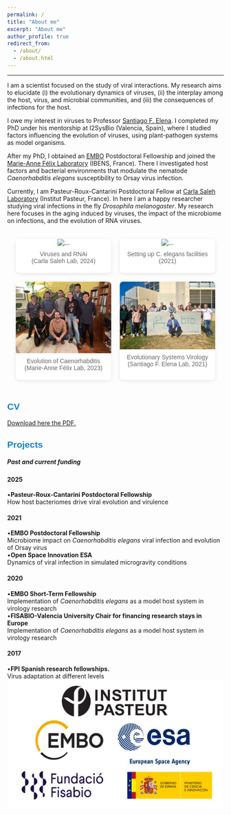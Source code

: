 ```yaml
---
permalink: /
title: "About me"
excerpt: "About me"
author_profile: true
redirect_from: 
  - /about/
  - /about.html
---
```



<style> /* The 2-column gallery you already have */ .gallery-container { display: grid; grid-template-columns: repeat(2, 1fr); gap: 20px; padding: 20px; max-width: 1200px; margin: 0 auto; } /* Card-like style for each gallery item */ .gallery-item { display: flex; flex-direction: column; align-items: center; text-align: center; background-color: #fff; border-radius: 8px; box-shadow: 0 2px 8px rgba(0,0,0,0.1); overflow: hidden; transition: transform 0.2s ease, box-shadow 0.2s ease; } .gallery-item:hover { transform: translateY(-4px); box-shadow: 0 8px 20px rgba(0,0,0,0.1); } /* Container for the image so we can center it */ .gallery-image { width: 100%; display: flex; justify-content: center; align-items: center; overflow: hidden; } /* Image scale on hover if you like, or remove the hover scaling entirely */ .gallery-image img { width: 100%; height: auto; object-fit: cover; transition: transform 0.2s ease-out; } .gallery-image:hover img { transform: scale(1.1); /* Gentle hover effect */ } /* Style the caption under each image */ .gallery-item p { margin: 10px 0; color: #666; font-size: 14px; font-family: Arial, sans-serif; padding: 0 10px 10px; } /* ───────── Lightbox styles ───────── */ /* Lightbox overlay starts invisible */ .lightbox { position: fixed; /* Overlay the entire screen */ top: 0; left: 0; width: 100%; height: 100%; background: rgba(0,0,0,0.8); /* Dark overlay */ display: flex; align-items: center; justify-content: center; opacity: 0; pointer-events: none; /* Disabled by default */ transition: opacity 0.3s ease; z-index: 9999; /* On top of everything */ } /* Make the lightbox visible when .active is added */ .lightbox.active { opacity: 1; pointer-events: auto; } /* The enlarged image inside the lightbox */ .lightbox img { max-width: 90%; max-height: 90%; border-radius: 4px; transition: transform 0.3s ease; transform: scale(1.0); } /* If you want an even bigger enlargement, tweak the initial transform or allow bigger max-width/max-height */ </style>

<hr/>

I am a scientist focused on the study of viral interactions. My research aims to elucidate (i) the evolutionary dynamics of viruses, (ii) the interplay among the host, virus, and microbial communities, and (iii) the consequences of infections for the host.

I owe my interest in viruses to Professor [Santiago F. Elena](https://sfelenalab.csic.es/sfelena/). I completed my PhD under his mentorship at I2SysBio (Valencia, Spain), where I studied factors influencing the evolution of viruses, using plant-pathogen systems as model organisms.

After my PhD, I obtained an [EMBO](https://www.embo.org/about-embo/mission/) Postdoctoral Fellowship and joined the [Marie-Anne Félix Laboratory](https://www.ibens.ens.fr/?rubrique29&lang=en) (IBENS, France). There I investigated host factors and bacterial environments that modulate the nematode *Caenorhabditis elegans* susceptibility to Orsay virus infection.

Currently, I am Pasteur-Roux-Cantarini Postdoctoral Fellow at [Carla Saleh Laboratory](http://salehlab.eu) (Institut Pasteur, France). In here I am a happy researcher studying viral infections in the fly *Drosophila melanogaster*. My research here focuses in the aging induced by viruses, the impact of the microbiome on infections, and the evolution of RNA viruses.

<html lang="en">
<head>
<meta charset="UTF-8">
<meta name="viewport" content="width=device-width, initial-scale=1.0">
<div class="gallery-container"> <div class="gallery-item"> <img src="/images/VIA_2024.jpg" alt="..." /> <p>Viruses and RNAi<br>(Carla Saleh Lab, 2024)</p> </div>
  <div class="gallery-item"> <img src="/images/New_20211108_Santi.jpeg" alt="..." /> <p>Setting up C. elegans facilities<br>(2021)</p> </div> 
  <div class="gallery-item"> <img src="/images/Felix_lab_2023.JPEG" alt="..." /> <p>Evolution of Caenorhabditis<br>(Marie-Anne Félix Lab, 2023)</p> </div> 
  <div class="gallery-item"> <img src="/images/EvoSysVir_2021.jpg" alt="..." /> <p>Evolutionary Systems Virology<br>(Santiago F. Elena Lab, 2021)</p> </div> </div> 



 <div>
    <div class="card">
      <span style="font-family: 'Arial', sans-serif; font-weight: bold; color: #1280CD;"> <h2>CV</h2> </span>
<a href="https://github.com/GonzalezRvirus/RubenGonzalez.github.io/raw/master/_pages/CV.pdf" target="_blank">Download here the PDF.</a>
    </div>
    <div class="card">
      <span style="font-family: 'Arial', sans-serif; font-weight: bold; color: #1280CD;"> <h2>Projects</h2> </span>
      <h5>Past and current funding</h5>
      <h4>2025</h4>
      •<b>Pasteur-Roux-Cantarini Postdoctoral Fellowship</b><br/>
      How host bacteriomes drive viral evolution and virulence<br/>
      <h4>2021</h4>
      •<b>EMBO Postdoctoral Fellowship</b><br/>
      Microbiome impact on <i>Caenorhabditis elegans</i> viral infection and evolution of Orsay virus<br/>
      •<b>Open Space Innovation ESA</b><br/>
      Dynamics of viral infection in simulated microgravity conditions<br/>
      <h4>2020</h4>
      •<b>EMBO Short-Term Fellowship</b><br/>
      Implementation of <i>Caenorhabditis elegans</i> as a model host system in virology research<br/>
      •<b>FISABIO-Valencia University Chair for financing research stays in Europe</b><br/>
      Implementation of <i>Caenorhabditis elegans</i> as a model host system in virology research<br/>
      <h4>2017</h4>
      •<b>FPI Spanish research fellowships.</b><br/>
      Virus adaptation at different levels<br/>
<img src="/images/funding.jpg" alt="hi" class="center" height="300" width="500"/> 
       </div>

